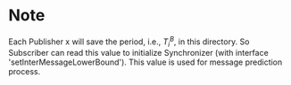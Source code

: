 # Note
Each Publisher x will save the period, i.e., $T_i^B$, in this directory. So Subscriber can read this value to initialize Synchronizer (with interface 'setInterMessageLowerBound'). This value is used for message prediction process.